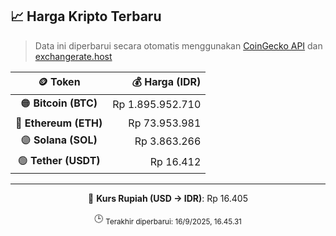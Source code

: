 

<!-- HARGA_KRIPTO -->
## 📈 Harga Kripto Terbaru

> Data ini diperbarui secara otomatis menggunakan [CoinGecko API](https://www.coingecko.com/) dan [exchangerate.host](https://exchangerate.host/)

<div align="center">

| 🪙 Token | 💰 Harga (IDR) |
|:------:|---------------:|
| 🟠 **Bitcoin (BTC)**   | Rp 1.895.952.710 |
| 🔵 **Ethereum (ETH)**  | Rp 73.953.981 |
| 🟣 **Solana (SOL)**    | Rp 3.863.266 |
| 🟢 **Tether (USDT)**   | Rp 16.412 |

---

💱 **Kurs Rupiah (USD → IDR)**: Rp 16.405

🕒 <sub>Terakhir diperbarui: 16/9/2025, 16.45.31</sub>

</div>
<!-- /HARGA_KRIPTO -->